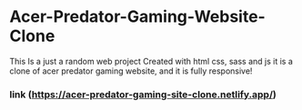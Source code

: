 # Acer-Predator-Gaming-Website-Clone
This Is a just a random web project Created with html css, sass and js
it is a clone of acer predator gaming website, and it is fully responsive!
### link (https://acer-predator-gaming-site-clone.netlify.app/)
